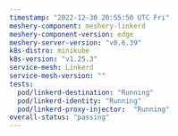 ```yaml
---
timestamp: "2022-12-30 20:55:50 UTC Fri"
meshery-component: meshery-linkerd
meshery-component-version: edge
meshery-server-version: "v0.6.39"
k8s-distro: minikube
k8s-version: "v1.25.3"
service-mesh: Linkerd
service-mesh-version: ""
tests:
  pod/linkerd-destination: "Running"
  pod/linkerd-identity: "Running"
  pod/linkerd-proxy-injector:  "Running"
overall-status: "passing"
---
```

